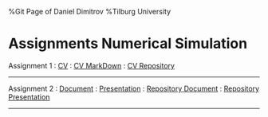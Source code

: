 %Git Page of Daniel Dimitrov
%Tilburg University

Assignments Numerical Simulation
=================

Assignment 1 : [CV][] : [CV MarkDown][] : [CV Repository][]

------------------------

Assignment 2 : [Document][] : [Presentation][] : [Repository Document][] : [Repository Presentation][]

------------------------

[CV]: http://danielkdimitrov.github.io/asmt-1/
[CV Markdown]: https://github.com/danielkdimitrov/asmt-1/blob/gh-pages/Daniel_Dimitrov_CV.md
[CV Repository]: https://github.com/danielkdimitrov/asmt-1
[Document]: https://danielkdimitrov.github.io/asmt-2/
[Presentation]: https://danielkdimitrov.github.io/asmt-2-presentation/
[Repository Document]: https://github.com/danielkdimitrov/asmt-2
[Repository Presentation]: https://github.com/danielkdimitrov/asmt-2-presentation
